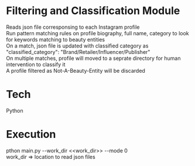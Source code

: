 # Filtering and Classification Module
Reads json file corresponsing to each Instagram profile<br>
Run pattern matching rules on profile biography, full name, category to look for keywords matching to beauty entities<br>
On a match, json file is updated with classified category as "classified_category": "Brand/Retailer/Influencer/Publisher"<br>
On multiple matches, profile will moved to a seprate directory for human intervention to classify it<br>
A profile filtered as Not-A-Beauty-Entity will be discarded

# Tech
Python

# Execution
pthon main.py --work_dir <<work_dir>> --mode 0 <br>
work_dir => location to read json files
